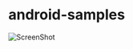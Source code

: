 # android-samples
![ScreenShot](https://drive.google.com/file/d/1jUxhJoMQ7n1RKqO3BO08I0G9yImXQwW4/view?usp=sharing)